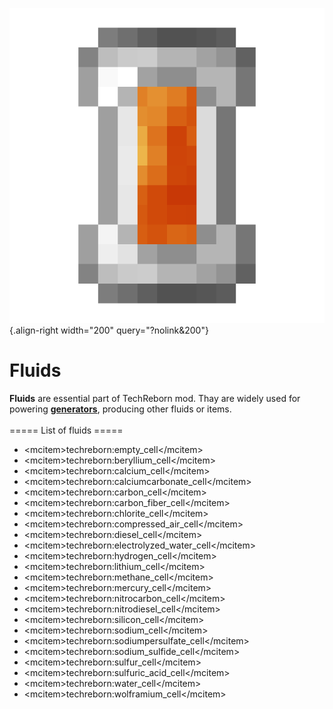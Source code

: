 ![lava_cell.png](/media/mods/techreborn/lava_cell.png){.align-right width="200" query="?nolink&200"}

# Fluids

**Fluids** are essential part of TechReborn mod. Thay are widely used for powering **[generators](/energy/generators)**, producing other fluids or items.\
\
===== List of fluids =====

- \<mcitem\>techreborn:empty_cell\</mcitem\>
- \<mcitem\>techreborn:beryllium_cell\</mcitem\>
- \<mcitem\>techreborn:calcium_cell\</mcitem\>
- \<mcitem\>techreborn:calciumcarbonate_cell\</mcitem\>
- \<mcitem\>techreborn:carbon_cell\</mcitem\>
- \<mcitem\>techreborn:carbon_fiber_cell\</mcitem\>
- \<mcitem\>techreborn:chlorite_cell\</mcitem\>
- \<mcitem\>techreborn:compressed_air_cell\</mcitem\>
- \<mcitem\>techreborn:diesel_cell\</mcitem\>
- \<mcitem\>techreborn:electrolyzed_water_cell\</mcitem\>
- \<mcitem\>techreborn:hydrogen_cell\</mcitem\>
- \<mcitem\>techreborn:lithium_cell\</mcitem\>
- \<mcitem\>techreborn:methane_cell\</mcitem\>
- \<mcitem\>techreborn:mercury_cell\</mcitem\>
- \<mcitem\>techreborn:nitrocarbon_cell\</mcitem\>
- \<mcitem\>techreborn:nitrodiesel_cell\</mcitem\>
- \<mcitem\>techreborn:silicon_cell\</mcitem\>
- \<mcitem\>techreborn:sodium_cell\</mcitem\>
- \<mcitem\>techreborn:sodiumpersulfate_cell\</mcitem\>
- \<mcitem\>techreborn:sodium_sulfide_cell\</mcitem\>
- \<mcitem\>techreborn:sulfur_cell\</mcitem\>
- \<mcitem\>techreborn:sulfuric_acid_cell\</mcitem\>
- \<mcitem\>techreborn:water_cell\</mcitem\>
- \<mcitem\>techreborn:wolframium_cell\</mcitem\>
